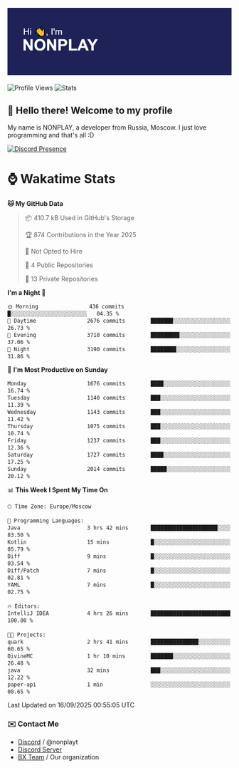 ![Discord Presence](./header.png)
<br></br>
![Profile Views](https://komarev.com/ghpvc/?username=NONPLAYT&color=blue&style=for-the-badge)
![Stats](https://img.shields.io/badge/0%25-OPTIMIZED-orange?style=for-the-badge)


## :wave: Hello there! Welcome to my profile

My name is NONPLAY, a developer from Russia, Moscow. I just love programming and that's all :D

[![Discord Presence](https://lanyard.cnrad.dev/api/597087584090587177?showDisplayName=true)](https://discord.com/users/597087584090587177) 

# ⌚ Wakatime Stats

<!--START_SECTION:waka-->
**🐱 My GitHub Data** 

> 📦 410.7 kB Used in GitHub's Storage 
 > 
> 🏆 874 Contributions in the Year 2025
 > 
> 🚫 Not Opted to Hire
 > 
> 📜 4 Public Repositories 
 > 
> 🔑 13 Private Repositories 
 > 
**I'm a Night 🦉** 

```text
🌞 Morning                436 commits         █░░░░░░░░░░░░░░░░░░░░░░░░   04.35 % 
🌆 Daytime                2676 commits        ███████░░░░░░░░░░░░░░░░░░   26.73 % 
🌃 Evening                3710 commits        █████████░░░░░░░░░░░░░░░░   37.06 % 
🌙 Night                  3190 commits        ████████░░░░░░░░░░░░░░░░░   31.86 % 
```
📅 **I'm Most Productive on Sunday** 

```text
Monday                   1676 commits        ████░░░░░░░░░░░░░░░░░░░░░   16.74 % 
Tuesday                  1140 commits        ███░░░░░░░░░░░░░░░░░░░░░░   11.39 % 
Wednesday                1143 commits        ███░░░░░░░░░░░░░░░░░░░░░░   11.42 % 
Thursday                 1075 commits        ███░░░░░░░░░░░░░░░░░░░░░░   10.74 % 
Friday                   1237 commits        ███░░░░░░░░░░░░░░░░░░░░░░   12.36 % 
Saturday                 1727 commits        ████░░░░░░░░░░░░░░░░░░░░░   17.25 % 
Sunday                   2014 commits        █████░░░░░░░░░░░░░░░░░░░░   20.12 % 
```


📊 **This Week I Spent My Time On** 

```text
🕑︎ Time Zone: Europe/Moscow

💬 Programming Languages: 
Java                     3 hrs 42 mins       █████████████████████░░░░   83.50 % 
Kotlin                   15 mins             █░░░░░░░░░░░░░░░░░░░░░░░░   05.79 % 
Diff                     9 mins              █░░░░░░░░░░░░░░░░░░░░░░░░   03.54 % 
Diff/Patch               7 mins              █░░░░░░░░░░░░░░░░░░░░░░░░   02.81 % 
YAML                     7 mins              █░░░░░░░░░░░░░░░░░░░░░░░░   02.75 % 

🔥 Editors: 
IntelliJ IDEA            4 hrs 26 mins       █████████████████████████   100.00 % 

🐱‍💻 Projects: 
quark                    2 hrs 41 mins       ███████████████░░░░░░░░░░   60.65 % 
DivineMC                 1 hr 10 mins        ███████░░░░░░░░░░░░░░░░░░   26.48 % 
java                     32 mins             ███░░░░░░░░░░░░░░░░░░░░░░   12.22 % 
paper-api                1 min               ░░░░░░░░░░░░░░░░░░░░░░░░░   00.65 % 
```


 Last Updated on 16/09/2025 00:55:05 UTC
<!--END_SECTION:waka-->

### ✉️ Contact Me

- [Discord](https://discord.com/users/597087584090587177) / @nonplayt
- [Discord Server](https://discord.gg/qNyybSSPm5)
- [BX Team](https://github.com/BX-Team) / Our organization
